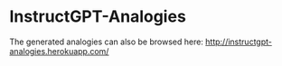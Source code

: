 # InstructGPT-Analogies

The generated analogies can also be browsed here: http://instructgpt-analogies.herokuapp.com/
